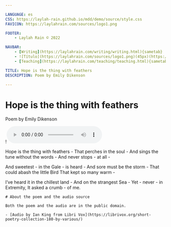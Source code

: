 ```yaml
---

LANGUAGE: es
CSS: https://laylah-rain.github.io/mdd/demo/source/style.css
FAVICON: https://laylahrain.com/sources/logo1.png

FOOTER:
    - Laylah Rain © 2022

NAVBAR:
    - [Writing](https://laylahrain.com/writing/writing.html){sametab}
    - ![Título](https://laylahrain.com/sources/logo1.png)(45px)(https://laylahrain.com){sametab}
    - [Teaching](https://laylahrain.com/teaching/teaching.html){sametab}

TITLE: Hope is the thing with feathers
DESCRIPTION: Poem by Emily Dikenson

---
```



# Hope is the thing with feathers 
Poem by Emily Dikenson

!![Audio](hope_is_the_thing_with_feathers.mp3)

Hope is the thing with feathers -
That perches in the soul -
And sings the tune without the words -
And never stops - at all -

And sweetest - in the Gale - is heard -
And sore must be the storm -
That could abash the little Bird
That kept so many warm -

I’ve heard it in the chillest land -
And on the strangest Sea -
Yet - never - in Extremity,
It asked a crumb - of me.


```note
# About the poem and the audio source

Both the poem and the audio are in the public domain. 

- [Audio by Ian King from Libri Vox](https://librivox.org/short-poetry-collection-180-by-various/)

```